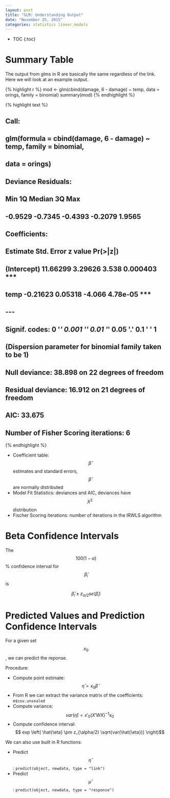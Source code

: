 ```yaml
---
layout: post
title: "GLM: Understanding Output"
date: "November 25, 2015"
categories: statistics linear_models
---
```


* TOC
{:toc}

# Summary Table


The output from glms in R are basically the same regardless of the link. Here we will look at an example output. 


{% highlight r %}
mod <- glm(cbind(damage, 6 - damage) ~ temp, data = orings, family = binomial)
summary(mod)
{% endhighlight %}



{% highlight text %}
## 
## Call:
## glm(formula = cbind(damage, 6 - damage) ~ temp, family = binomial, 
##     data = orings)
## 
## Deviance Residuals: 
##     Min       1Q   Median       3Q      Max  
## -0.9529  -0.7345  -0.4393  -0.2079   1.9565  
## 
## Coefficients:
##             Estimate Std. Error z value Pr(>|z|)    
## (Intercept) 11.66299    3.29626   3.538 0.000403 ***
## temp        -0.21623    0.05318  -4.066 4.78e-05 ***
## ---
## Signif. codes:  0 '***' 0.001 '**' 0.01 '*' 0.05 '.' 0.1 ' ' 1
## 
## (Dispersion parameter for binomial family taken to be 1)
## 
##     Null deviance: 38.898  on 22  degrees of freedom
## Residual deviance: 16.912  on 21  degrees of freedom
## AIC: 33.675
## 
## Number of Fisher Scoring iterations: 6
{% endhighlight %}

* Coefficient table: $$\hat{\beta}$$ estimates and standard errors, $$\hat{\beta}$$ are normally distributed
* Model Fit Statistics: deviances and AIC, deviances have $$X^2$$ distribution
* Fischer Scoring iterations: number of iterations in the IRWLS algorithm

# Beta Confidence Intervals
The $$100(1 - \alpha)$$% confidence interval for $$\hat{\beta}_i$$ is 

$$\hat{\beta}_i \pm z_{\alpha /2} se(\hat{\beta}_i)$$

# Predicted Values and Prediction Confidence Intervals
For a given set $$ x_0 $$, we can predict the reponse.

Procedure:

* Compute point estimate: $$ \hat{\eta} = x_0 \hat{\beta} $$
* From R we can extract the variance matrix of the coefficients: `m$cov.unsealed`
* Compute variance: $$ var(\hat{\eta}) = x'_0 (X'WX)^{-1} x_0$$
* Compute confidence interval: $$ exp \left( \hat{\eta} \pm z_{\alpha/2} \sqrt{var(\hat{\eta})} \right)$$

We can also use built in R functions:

* Predict $$\hat{\eta}$$: `predict(object, newdata, type = "link")`
* Predict $$\hat{\mu}$$: `predict(object, newdata, type = "response")`
